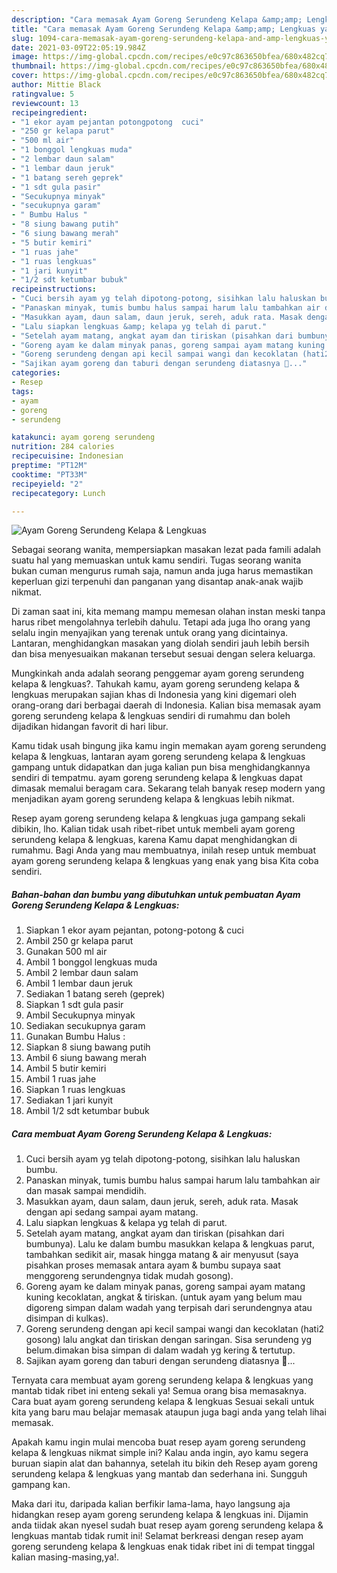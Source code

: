 ```yaml
---
description: "Cara memasak Ayam Goreng Serundeng Kelapa &amp;amp; Lengkuas yang enak Untuk Jualan"
title: "Cara memasak Ayam Goreng Serundeng Kelapa &amp;amp; Lengkuas yang enak Untuk Jualan"
slug: 1094-cara-memasak-ayam-goreng-serundeng-kelapa-and-amp-lengkuas-yang-enak-untuk-jualan
date: 2021-03-09T22:05:19.984Z
image: https://img-global.cpcdn.com/recipes/e0c97c863650bfea/680x482cq70/ayam-goreng-serundeng-kelapa-lengkuas-foto-resep-utama.jpg
thumbnail: https://img-global.cpcdn.com/recipes/e0c97c863650bfea/680x482cq70/ayam-goreng-serundeng-kelapa-lengkuas-foto-resep-utama.jpg
cover: https://img-global.cpcdn.com/recipes/e0c97c863650bfea/680x482cq70/ayam-goreng-serundeng-kelapa-lengkuas-foto-resep-utama.jpg
author: Mittie Black
ratingvalue: 5
reviewcount: 13
recipeingredient:
- "1 ekor ayam pejantan potongpotong  cuci"
- "250 gr kelapa parut"
- "500 ml air"
- "1 bonggol lengkuas muda"
- "2 lembar daun salam"
- "1 lembar daun jeruk"
- "1 batang sereh geprek"
- "1 sdt gula pasir"
- "Secukupnya minyak"
- "secukupnya garam"
- " Bumbu Halus "
- "8 siung bawang putih"
- "6 siung bawang merah"
- "5 butir kemiri"
- "1 ruas jahe"
- "1 ruas lengkuas"
- "1 jari kunyit"
- "1/2 sdt ketumbar bubuk"
recipeinstructions:
- "Cuci bersih ayam yg telah dipotong-potong, sisihkan lalu haluskan bumbu."
- "Panaskan minyak, tumis bumbu halus sampai harum lalu tambahkan air dan masak sampai mendidih."
- "Masukkan ayam, daun salam, daun jeruk, sereh, aduk rata. Masak dengan api sedang sampai ayam matang."
- "Lalu siapkan lengkuas &amp; kelapa yg telah di parut."
- "Setelah ayam matang, angkat ayam dan tiriskan (pisahkan dari bumbunya). Lalu ke dalam bumbu masukkan kelapa &amp; lengkuas parut, tambahkan sedikit air, masak hingga matang &amp; air menyusut (saya pisahkan proses memasak antara ayam &amp; bumbu supaya saat menggoreng serundengnya tidak mudah gosong)."
- "Goreng ayam ke dalam minyak panas, goreng sampai ayam matang kuning kecoklatan, angkat &amp; tiriskan. (untuk ayam yang belum mau digoreng simpan dalam wadah yang terpisah dari serundengnya atau disimpan di kulkas)."
- "Goreng serundeng dengan api kecil sampai wangi dan kecoklatan (hati2 gosong) lalu angkat dan tiriskan dengan saringan. Sisa serundeng yg belum.dimakan bisa simpan di dalam wadah yg kering &amp; tertutup."
- "Sajikan ayam goreng dan taburi dengan serundeng diatasnya 🤗..."
categories:
- Resep
tags:
- ayam
- goreng
- serundeng

katakunci: ayam goreng serundeng 
nutrition: 284 calories
recipecuisine: Indonesian
preptime: "PT12M"
cooktime: "PT33M"
recipeyield: "2"
recipecategory: Lunch

---
```



![Ayam Goreng Serundeng Kelapa &amp; Lengkuas](https://img-global.cpcdn.com/recipes/e0c97c863650bfea/680x482cq70/ayam-goreng-serundeng-kelapa-lengkuas-foto-resep-utama.jpg)

Sebagai seorang wanita, mempersiapkan masakan lezat pada famili adalah suatu hal yang memuaskan untuk kamu sendiri. Tugas seorang  wanita bukan cuman mengurus rumah saja, namun anda juga harus memastikan keperluan gizi terpenuhi dan panganan yang disantap anak-anak wajib nikmat.

Di zaman  saat ini, kita memang mampu memesan olahan instan meski tanpa harus ribet mengolahnya terlebih dahulu. Tetapi ada juga lho orang yang selalu ingin menyajikan yang terenak untuk orang yang dicintainya. Lantaran, menghidangkan masakan yang diolah sendiri jauh lebih bersih dan bisa menyesuaikan makanan tersebut sesuai dengan selera keluarga. 



Mungkinkah anda adalah seorang penggemar ayam goreng serundeng kelapa &amp; lengkuas?. Tahukah kamu, ayam goreng serundeng kelapa &amp; lengkuas merupakan sajian khas di Indonesia yang kini digemari oleh orang-orang dari berbagai daerah di Indonesia. Kalian bisa memasak ayam goreng serundeng kelapa &amp; lengkuas sendiri di rumahmu dan boleh dijadikan hidangan favorit di hari libur.

Kamu tidak usah bingung jika kamu ingin memakan ayam goreng serundeng kelapa &amp; lengkuas, lantaran ayam goreng serundeng kelapa &amp; lengkuas gampang untuk didapatkan dan juga kalian pun bisa menghidangkannya sendiri di tempatmu. ayam goreng serundeng kelapa &amp; lengkuas dapat dimasak memalui beragam cara. Sekarang telah banyak resep modern yang menjadikan ayam goreng serundeng kelapa &amp; lengkuas lebih nikmat.

Resep ayam goreng serundeng kelapa &amp; lengkuas juga gampang sekali dibikin, lho. Kalian tidak usah ribet-ribet untuk membeli ayam goreng serundeng kelapa &amp; lengkuas, karena Kamu dapat menghidangkan di rumahmu. Bagi Anda yang mau membuatnya, inilah resep untuk membuat ayam goreng serundeng kelapa &amp; lengkuas yang enak yang bisa Kita coba sendiri.

<!--inarticleads1-->

##### Bahan-bahan dan bumbu yang dibutuhkan untuk pembuatan Ayam Goreng Serundeng Kelapa &amp; Lengkuas:

1. Siapkan 1 ekor ayam pejantan, potong-potong &amp; cuci
1. Ambil 250 gr kelapa parut
1. Gunakan 500 ml air
1. Ambil 1 bonggol lengkuas muda
1. Ambil 2 lembar daun salam
1. Ambil 1 lembar daun jeruk
1. Sediakan 1 batang sereh (geprek)
1. Siapkan 1 sdt gula pasir
1. Ambil Secukupnya minyak
1. Sediakan secukupnya garam
1. Gunakan  Bumbu Halus :
1. Siapkan 8 siung bawang putih
1. Ambil 6 siung bawang merah
1. Ambil 5 butir kemiri
1. Ambil 1 ruas jahe
1. Siapkan 1 ruas lengkuas
1. Sediakan 1 jari kunyit
1. Ambil 1/2 sdt ketumbar bubuk




<!--inarticleads2-->

##### Cara membuat Ayam Goreng Serundeng Kelapa &amp; Lengkuas:

1. Cuci bersih ayam yg telah dipotong-potong, sisihkan lalu haluskan bumbu.
1. Panaskan minyak, tumis bumbu halus sampai harum lalu tambahkan air dan masak sampai mendidih.
1. Masukkan ayam, daun salam, daun jeruk, sereh, aduk rata. Masak dengan api sedang sampai ayam matang.
1. Lalu siapkan lengkuas &amp; kelapa yg telah di parut.
1. Setelah ayam matang, angkat ayam dan tiriskan (pisahkan dari bumbunya). Lalu ke dalam bumbu masukkan kelapa &amp; lengkuas parut, tambahkan sedikit air, masak hingga matang &amp; air menyusut (saya pisahkan proses memasak antara ayam &amp; bumbu supaya saat menggoreng serundengnya tidak mudah gosong).
1. Goreng ayam ke dalam minyak panas, goreng sampai ayam matang kuning kecoklatan, angkat &amp; tiriskan. (untuk ayam yang belum mau digoreng simpan dalam wadah yang terpisah dari serundengnya atau disimpan di kulkas).
1. Goreng serundeng dengan api kecil sampai wangi dan kecoklatan (hati2 gosong) lalu angkat dan tiriskan dengan saringan. Sisa serundeng yg belum.dimakan bisa simpan di dalam wadah yg kering &amp; tertutup.
1. Sajikan ayam goreng dan taburi dengan serundeng diatasnya 🤗...




Ternyata cara membuat ayam goreng serundeng kelapa &amp; lengkuas yang mantab tidak ribet ini enteng sekali ya! Semua orang bisa memasaknya. Cara buat ayam goreng serundeng kelapa &amp; lengkuas Sesuai sekali untuk kita yang baru mau belajar memasak ataupun juga bagi anda yang telah lihai memasak.

Apakah kamu ingin mulai mencoba buat resep ayam goreng serundeng kelapa &amp; lengkuas nikmat simple ini? Kalau anda ingin, ayo kamu segera buruan siapin alat dan bahannya, setelah itu bikin deh Resep ayam goreng serundeng kelapa &amp; lengkuas yang mantab dan sederhana ini. Sungguh gampang kan. 

Maka dari itu, daripada kalian berfikir lama-lama, hayo langsung aja hidangkan resep ayam goreng serundeng kelapa &amp; lengkuas ini. Dijamin anda tiidak akan nyesel sudah buat resep ayam goreng serundeng kelapa &amp; lengkuas mantab tidak rumit ini! Selamat berkreasi dengan resep ayam goreng serundeng kelapa &amp; lengkuas enak tidak ribet ini di tempat tinggal kalian masing-masing,ya!.

